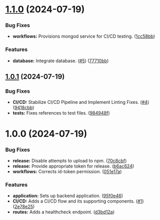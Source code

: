 # [1.1.0](https://github.com/mango-habanero/jp-backend/compare/v1.0.1...v1.1.0) (2024-07-19)


### Bug Fixes

* **workflows:** Provisions mongod service for CI/CD testing. ([1cc58bb](https://github.com/mango-habanero/jp-backend/commit/1cc58bb3a80ac5e3e4fa4b328e3707653be40ed7))


### Features

* **database:** Integrate database. ([#5](https://github.com/mango-habanero/jp-backend/issues/5)) ([77710bb](https://github.com/mango-habanero/jp-backend/commit/77710bbde22484953a84b780bafa5a7326ed6097))

## [1.0.1](https://github.com/mango-habanero/jp-backend/compare/v1.0.0...v1.0.1) (2024-07-19)


### Bug Fixes

* **CI/CD:** Stabilize CI/CD Pipeline and Implement Linting Fixes. ([#4](https://github.com/mango-habanero/jp-backend/issues/4)) ([9418cbb](https://github.com/mango-habanero/jp-backend/commit/9418cbbfd5b6d48c626beecda280d571de81d9c8))
* **tests:** Fixes references to test files. ([984948f](https://github.com/mango-habanero/jp-backend/commit/984948ff804ea28cf7f5505a9bd0845fe1f3046b))

# 1.0.0 (2024-07-19)


### Bug Fixes

* **release:** Disable attempts to upload to npm. ([70c8cbf](https://github.com/mango-habanero/jp-backend/commit/70c8cbfc6ba3b4257a93e6e160e316e9308bd64b))
* **release:** Provide appropriate token for release. ([b6ac624](https://github.com/mango-habanero/jp-backend/commit/b6ac624486d1e9551f5bb7a588ff551f44858737))
* **workflows:** Corrects id-token permission. ([051e17a](https://github.com/mango-habanero/jp-backend/commit/051e17a4bc75523e79d1bdf1314bf7852b1183de))


### Features

* **application:** Sets up backend application. ([95f0e46](https://github.com/mango-habanero/jp-backend/commit/95f0e469b4d92bc340d994e84a2df31cbc045455))
* **CI/CD:** Adds a CI/CD flow and its supporting components. ([#1](https://github.com/mango-habanero/jp-backend/issues/1)) ([2e78e25](https://github.com/mango-habanero/jp-backend/commit/2e78e25d1f035e4539b32975eeb8dea2c63595b3))
* **routes:** Adds a healthcheck endpoint. ([d3bd12a](https://github.com/mango-habanero/jp-backend/commit/d3bd12a38bdc010cdc14b518b462e8a758e2835a))
